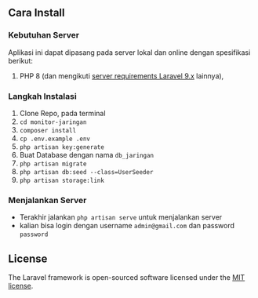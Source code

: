 ## Cara Install

### Kebutuhan Server

Aplikasi ini dapat dipasang pada server lokal dan online dengan spesifikasi berikut:

1. PHP 8 (dan mengikuti [server requirements Laravel 9.x](https://laravel.com/docs/8.x/deployment#server-requirements) lainnya),

### Langkah Instalasi

1. Clone Repo, pada terminal
2. `cd monitor-jaringan`
3. `composer install`
4. `cp .env.example .env`
5. `php artisan key:generate`
6. Buat Database dengan nama `db_jaringan`
7. `php artisan migrate`
8. `php artisan db:seed --class=UserSeeder`
9. `php artisan storage:link`

### Menjalankan Server

- Terakhir jalankan `php artisan serve` untuk menjalankan server
- kalian bisa login dengan username `admin@gmail.com` dan password `password`

## License

The Laravel framework is open-sourced software licensed under the [MIT license](https://opensource.org/licenses/MIT).

